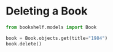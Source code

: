 # Deleting a Book

```python
from bookshelf.models import Book

book = Book.objects.get(title="1984")
book.delete()
